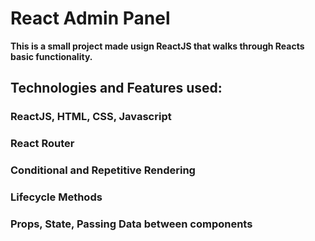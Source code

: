 # React Admin Panel

**This is a small project made usign ReactJS that walks through Reacts basic functionality.**

## Technologies and Features used:
       
### ReactJS, HTML, CSS, Javascript
### React Router
### Conditional and Repetitive Rendering
### Lifecycle Methods
### Props, State, Passing Data between components
